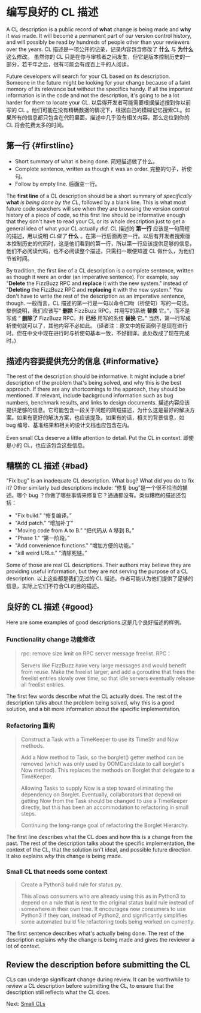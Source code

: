 # 编写良好的 CL 描述


A CL description is a public record of **what** change is being made and **why**
it was made. It will become a permanent part of our version control history, and
will possibly be read by hundreds of people other than your reviewers over the
years.
CL 描述是一项公开的记录，记录内容包含修改了 **什么** 与 **为什么** 这么修改。 虽然你的 CL 只是在你与审核者之间发生，但它是版本控制历史的一部分，若干年之后，很有可能会有成百上千的人阅读。

Future developers will search for your CL based on its description. Someone in
the future might be looking for your change because of a faint memory of its
relevance but without the specifics handy. If all the important information is
in the code and not the description, it's going to be a lot harder for them to
locate your CL.
以后得开发者可能需要根据描述搜到你以前写的 CL 。他们可能在没有精确数据的情况下，根据自己的模糊记忆搜索CL。如果所有的信息都只包含在代码里面，描述中几乎没有相关内容，那么定位到你的 CL 将会花费太多的时间。

## 第一行 {#firstline}

*   Short summary of what is being done. 简短描述做了什么。
*   Complete sentence, written as though it was an order. 完整的句子，祈使句。
*   Follow by empty line. 后面空一行。

The **first line** of a CL description should be a short summary of
*specifically* **what** *is being done by the CL*, followed by a blank line.
This is what most future code searchers will see when they are browsing the
version control history of a piece of code, so this first line should be
informative enough that they don't have to read your CL or its whole description
just to get a general idea of what your CL actually *did*.
CL 描述的 **第一行** 应该是一句简短的描述，用以说明 *CL做了* **什么** 。在第一行后面再空一行。以后有开发者搜索版本控制历史的代码时，这是他们看到的第一行，所以第一行应该提供足够的信息，他们不必阅读代码，也不必阅读整个描述，只需扫一眼便知道 CL 做什么，为他们节省时间。

By tradition, the first line of a CL description is a complete sentence, written
as though it were an order (an imperative sentence). For example, say
\"**Delete** the FizzBuzz RPC and **replace** it with the new system." instead
of \"**Deleting** the FizzBuzz RPC and **replacing** it with the new system."
You don't have to write the rest of the description as an imperative sentence,
though.
一般而言，CL 描述的第一行是一句以命令口吻（祈使句）写的一句话。举例说明，我们应该写“ **删除** FizzBuzz RPC，并用写的系统 **替换** 它。”，而不是写成 “ **删除了** FizzBuzz RPC，并 **已经** 用写的系统 **替换** 它。”  当然，第一行写成祈使句就可以了，其他内容不必如此。
(译者注：原文中的反面例子是现在进行时。但在中文中现在进行时与祈使句基本一致，不好翻译。此处改成了现在完成时。)

## 描述内容要提供充分的信息 {#informative}

The rest of the description should be informative. It might include a brief
description of the problem that's being solved, and why this is the best
approach. If there are any shortcomings to the approach, they should be
mentioned. If relevant, include background information such as bug numbers,
benchmark results, and links to design documents.
描述内容应该提供足够的信息。它可能包含一段关于问题的简短描述，为什么这是最好的解决方案。如果有更好的解决方案，也应该提及。如果有的话，相关的背景信息，如 bug 编号、基准结果和相关的设计文档也应包含在内。

Even small CLs deserve a little attention to detail. Put the CL in context.
即使是小的 CL，也应该包含这些信息。

## 糟糕的 CL 描述 {#bad}

"Fix bug" is an inadequate CL description. What bug? What did you do to fix it?
Other similarly bad descriptions include:
“修复 bug”是一个很不恰当的描述。哪个 bug ？你做了哪些事情来修复它？通通都没有。类似糟糕的描述还包括：

-   "Fix build." “修复编译。”
-   "Add patch." “增加补丁”
-   "Moving code from A to B." “把代码从 A 移到 B。”
-   "Phase 1." “第一阶段。”
-   "Add convenience functions."  “增加方便的功能。”
-   "kill weird URLs." “清除死链。”

Some of those are real CL descriptions. Their authors may believe they are
providing useful information, but they are not serving the purpose of a CL
description.
以上这些都是我们见过的 CL 描述。作者可能认为他们提供了足够的信息，实际上它们不符合CL的目的描述。

## 良好的 CL 描述 {#good}

Here are some examples of good descriptions.这是几个良好描述的样例。

### Functionality change 功能修改

> rpc: remove size limit on RPC server message freelist. RPC：
>
> Servers like FizzBuzz have very large messages and would benefit from reuse.
> Make the freelist larger, and add a goroutine that frees the freelist entries
> slowly over time, so that idle servers eventually release all freelist
> entries.

The first few words describe what the CL actually does. The rest of the
description talks about the problem being solved, why this is a good solution,
and a bit more information about the specific implementation.

### Refactoring 重构

> Construct a Task with a TimeKeeper to use its TimeStr and Now methods.
>
> Add a Now method to Task, so the borglet() getter method can be removed (which
> was only used by OOMCandidate to call borglet's Now method). This replaces the
> methods on Borglet that delegate to a TimeKeeper.
>
> Allowing Tasks to supply Now is a step toward eliminating the dependency on
> Borglet. Eventually, collaborators that depend on getting Now from the Task
> should be changed to use a TimeKeeper directly, but this has been an
> accommodation to refactoring in small steps.
>
> Continuing the long-range goal of refactoring the Borglet Hierarchy.

The first line describes what the CL does and how this is a change from the
past. The rest of the description talks about the specific implementation, the
context of the CL, that the solution isn't ideal, and possible future direction.
It also explains *why* this change is being made.

### Small CL that needs some context

> Create a Python3 build rule for status.py.
>
> This allows consumers who are already using this as in Python3 to depend on a
> rule that is next to the original status build rule instead of somewhere in
> their own tree. It encourages new consumers to use Python3 if they can,
> instead of Python2, and significantly simplifies some automated build file
> refactoring tools being worked on currently.

The first sentence describes what's actually being done. The rest of the
description explains *why* the change is being made and gives the reviewer a lot
of context.

## Review the description before submitting the CL

CLs can undergo significant change during review. It can be worthwhile to review
a CL description before submitting the CL, to ensure that the description still
reflects what the CL does.

Next: [Small CLs](small-cls.md)
